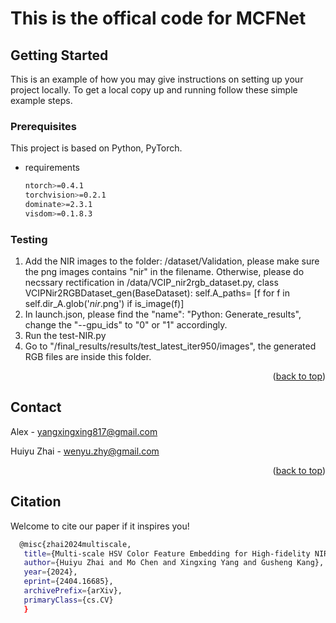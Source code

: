 # This is the offical code for MCFNet



<!-- GETTING STARTED -->
## Getting Started

This is an example of how you may give instructions on setting up your project locally.
To get a local copy up and running follow these simple example steps.

### Prerequisites

This project is based on Python, PyTorch.
* requirements
  ```sh
  ntorch>=0.4.1
  torchvision>=0.2.1
  dominate>=2.3.1
  visdom>=0.1.8.3
  ```

### Testing



1. Add the NIR images to the folder: /dataset/Validation, please make sure the png images contains "nir" in the filename. Otherwise, please do necssary rectification in /data/VCIP_nir2rgb_dataset.py,  class VCIPNir2RGBDataset_gen(BaseDataset): self.A_paths= [f for f in self.dir_A.glob('*nir*.png') if is_image(f)]
2. In launch.json, please find the "name": "Python: Generate_results", change the "--gpu_ids" to "0" or "1" accordingly.
3. Run the test-NIR.py
4. Go to "/final_results/results/test_latest_iter950/images", the generated RGB files are inside this folder. 


<p align="right">(<a href="#readme-top">back to top</a>)</p>



<!-- CONTACT -->
## Contact

Alex - yangxingxing817@gmail.com

Huiyu Zhai - wenyu.zhy@gmail.com


<p align="right">(<a href="#readme-top">back to top</a>)</p>



<!-- ACKNOWLEDGMENTS -->
## Citation

Welcome to cite our paper if it inspires you!

   ```sh
     @misc{zhai2024multiscale,
      title={Multi-scale HSV Color Feature Embedding for High-fidelity NIR-to-RGB Spectrum Translation}, 
      author={Huiyu Zhai and Mo Chen and Xingxing Yang and Gusheng Kang},
      year={2024},
      eprint={2404.16685},
      archivePrefix={arXiv},
      primaryClass={cs.CV}
      }
  ```


